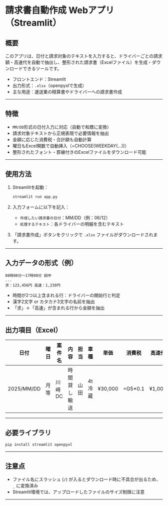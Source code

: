 # 請求書自動作成 Webアプリ（Streamlit）

## 概要

このアプリは、日付と請求対象のテキストを入力すると、ドライバーごとの請求額・高速代を自動で抽出し、整形された請求書（Excelファイル）を生成・ダウンロードできるツールです。

- フロントエンド：Streamlit
- 出力形式：`.xlsx`（openpyxlで生成）
- 主な用途：運送業の精算書やドライバーへの請求書作成

---

## 特徴

- `MM/DD`形式の日付入力に対応（自動で和暦に変換）
- 請求対象テキストから正規表現で必要情報を抽出
- 金額に応じた消費税・合計額も自動計算
- 曜日もExcel関数で自動挿入（=CHOOSE(WEEKDAY(...))）
- 整形されたフォント・罫線付きのExcelファイルをダウンロード可能

---

## 使用方法

1. Streamlitを起動：
   ```bash
   streamlit run app.py
   ```
2. 入力フォームに以下を記入：

   * `作成したい請求書の日付`：MM/DD（例：06/12）
   * `処理するテキスト`：各ドライバーの明細を含むテキスト

3. 「請求書作成」ボタンをクリックで `.xlsx` ファイルがダウンロードされます。

---

## 入力データの形式（例）

```text
08時00分～17時00分 田中
...
求：123,456円 高速：1,230円
```

* 時間が2つ以上含まれる行：ドライバーの開始行と判定
* 漢字2文字 or カタカナ3文字の名前を抽出
* 「求」＋「高速」が含まれる行から金額を抽出

---

## 出力項目（Excel）

| 日付         | 曜日 | 案件名  | 内容     | 担当 | 車種   | 単価      | 消費税      | 高速代    | 合計        |
| ---------- | -- | ---- | ------ | -- | ---- | ------- | -------- | ------ | --------- |
| 2025/MM/DD | 月等 | 川崎DC | 時間貸し輸送 | 山田 | 4t冷蔵 | ¥30,000 | =G5\*0.1 | ¥1,000 | =G5+H5+I5 |

---

## 必要ライブラリ

```bash
pip install streamlit openpyxl
```

---

## 注意点

* ファイル名にスラッシュ (`/`) が入るとダウンロード時に不具合が出るため、`_` に変換済み
* Streamlit環境では、アップロードしたファイルのサイズ制限に注意

---

